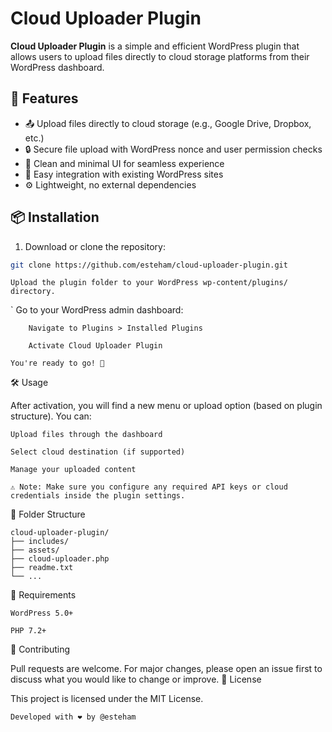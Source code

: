 # Cloud Uploader Plugin

**Cloud Uploader Plugin** is a simple and efficient WordPress plugin that allows users to upload files directly to cloud storage platforms from their WordPress dashboard.

## 🚀 Features

- 📤 Upload files directly to cloud storage (e.g., Google Drive, Dropbox, etc.)
- 🔒 Secure file upload with WordPress nonce and user permission checks
- 🎯 Clean and minimal UI for seamless experience
- 🧩 Easy integration with existing WordPress sites
- ⚙️ Lightweight, no external dependencies

## 📦 Installation

1. Download or clone the repository:

```bash
git clone https://github.com/esteham/cloud-uploader-plugin.git
```
    Upload the plugin folder to your WordPress wp-content/plugins/ directory.
`
    Go to your WordPress admin dashboard:

        Navigate to Plugins > Installed Plugins

        Activate Cloud Uploader Plugin

    You're ready to go! 🎉

🛠️ Usage

After activation, you will find a new menu or upload option (based on plugin structure). You can:

    Upload files through the dashboard

    Select cloud destination (if supported)

    Manage your uploaded content

    ⚠️ Note: Make sure you configure any required API keys or cloud credentials inside the plugin settings.

📁 Folder Structure
```
cloud-uploader-plugin/
├── includes/
├── assets/
├── cloud-uploader.php
├── readme.txt
└── ...
```
🔧 Requirements

    WordPress 5.0+

    PHP 7.2+

🤝 Contributing

Pull requests are welcome. For major changes, please open an issue first to discuss what you would like to change or improve.
📄 License

This project is licensed under the MIT License.

    Developed with ❤️ by @esteham
